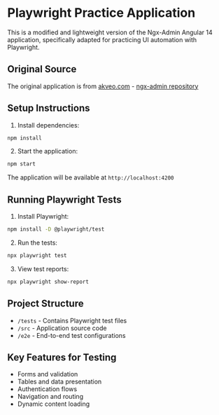 # Playwright Practice Application

This is a modified and lightweight version of the Ngx-Admin Angular 14 application, specifically adapted for practicing UI automation with Playwright.

## Original Source
The original application is from [akveo.com](https://akveo.com) - [ngx-admin repository](https://github.com/akveo/ngx-admin)

## Setup Instructions

1. Install dependencies:
```bash
npm install
```

2. Start the application:
```bash
npm start
```

The application will be available at `http://localhost:4200`

## Running Playwright Tests

1. Install Playwright:
```bash
npm install -D @playwright/test
```

2. Run the tests:
```bash
npx playwright test
```

3. View test reports:
```bash
npx playwright show-report
```

## Project Structure

- `/tests` - Contains Playwright test files
- `/src` - Application source code
- `/e2e` - End-to-end test configurations

## Key Features for Testing

- Forms and validation
- Tables and data presentation
- Authentication flows
- Navigation and routing
- Dynamic content loading

